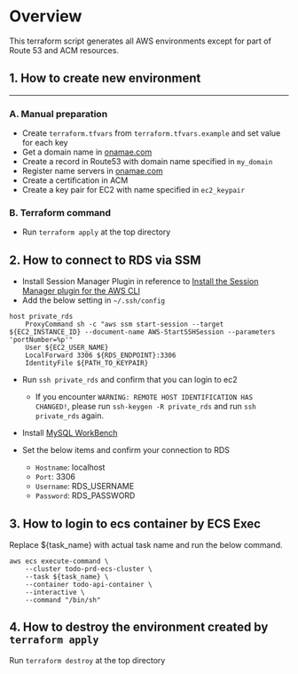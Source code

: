 # Overview
This terraform script generates all AWS environments except for part of Route 53 and ACM resources.

## 1. How to create new environment
---
### A. Manual preparation
- Create `terraform.tfvars` from `terraform.tfvars.example` and set value for each key
- Get a domain name in [onamae.com](https://www.onamae.com/)
- Create a record in Route53 with domain name specified in `my_domain`
- Register name servers in [onamae.com](https://www.onamae.com/)
- Create a certification in ACM
- Create a key pair for EC2 with name specified in `ec2_keypair`

### B. Terraform command

- Run `terraform apply` at the top directory
## 2. How to connect to RDS via SSM
- Install Session Manager Plugin in reference to [Install the Session Manager plugin for the AWS CLI](https://docs.aws.amazon.com/systems-manager/latest/userguide/session-manager-working-with-install-plugin.html)
- Add the below setting in `~/.ssh/config`

```
host private_rds
    ProxyCommand sh -c "aws ssm start-session --target ${EC2_INSTANCE_ID} --document-name AWS-StartSSHSession --parameters 'portNumber=%p'"
    User ${EC2_USER_NAME}
    LocalForward 3306 ${RDS_ENDPOINT}:3306
    IdentityFile ${PATH_TO_KEYPAIR}
```

- Run `ssh private_rds` and confirm that you can login to ec2
  - If you encounter `WARNING: REMOTE HOST IDENTIFICATION HAS CHANGED!`, please run `ssh-keygen -R private_rds` and run `ssh private_rds` again.

- Install [MySQL WorkBench](https://www.mysql.com/products/workbench/)
- Set the below items and confirm your connection to RDS
  - `Hostname`: localhost
  - `Port`: 3306
  - `Username`: RDS_USERNAME
  - `Password`: RDS_PASSWORD
## 3. How to login to ecs container by ECS Exec

Replace ${task_name} with actual task name and run the below command.

```
aws ecs execute-command \
    --cluster todo-prd-ecs-cluster \
    --task ${task_name} \
    --container todo-api-container \
    --interactive \
    --command "/bin/sh"
```

## 4. How to destroy the environment created by `terraform apply`
Run `terraform destroy` at the top directory

